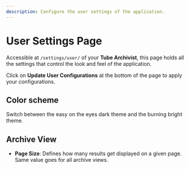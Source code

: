 ```yaml
---
description: Configure the user settings of the application.
---
```


# User Settings Page
Accessible at `/settings/user/` of your **Tube Archivist**, this page holds all the settings that control the look and feel of the application.

Click on **Update User Configurations** at the bottom of the page to apply your configurations.

## Color scheme
Switch between the easy on the eyes dark theme and the burning bright theme.

## Archive View
- **Page Size**: Defines how many results get displayed on a given page. Same value goes for all archive views.
